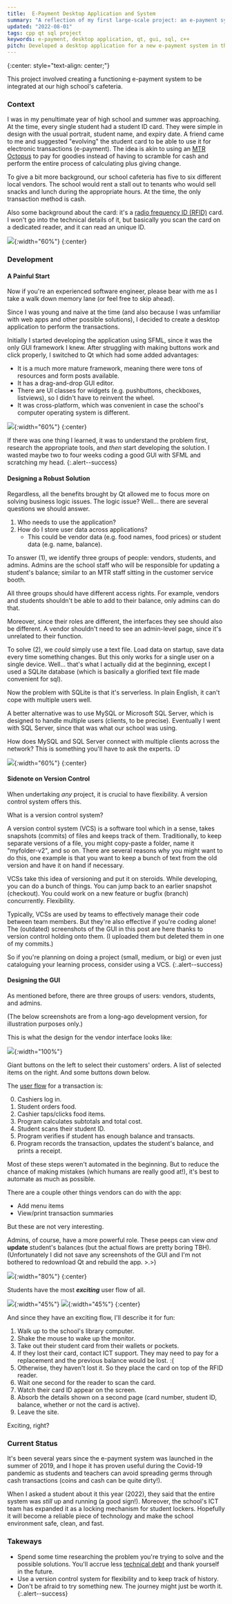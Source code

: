 ```yaml
---
title:  E-Payment Desktop Application and System
summary: "A reflection of my first large-scale project: an e-payment system plus cross-platform desktop application."
updated: "2022-08-01"
tags: cpp qt sql project
keywords: e-payment, desktop application, qt, gui, sql, c++
pitch: Developed a desktop application for a new e-payment system in the school cafeteria. Collaborated with ICT staff in UI design and connecting the application with the school’s SQL Server database.
---
```


{:center: style="text-align: center;"}

This project involved creating a functioning e-payment system to be integrated at our high school's cafeteria.

### Context

I was in my penultimate year of high school and summer was approaching. At the time, every single student had a student ID card. They were simple in design with the usual portrait, student name, and expiry date. A friend came to me and suggested "evolving" the student card to be able to use it for electronic transactions (e-payment). The idea is akin to using an [MTR Octopus][octopus] to pay for goodies instead of having to scramble for cash and perform the entire process of calculating plus giving change.

To give a bit more background, our school cafeteria has five to six different local vendors. The school would rent a stall out to tenants who would sell snacks and lunch during the appropriate hours. At the time, the only transaction method is cash.

Also some background about the card: it's a [radio frequency ID (RFID)][rfid] card. I won't go into the technical details of it, but basically you scan the card on a dedicated reader, and it can read an unique ID.

![](/assets/img/posts/studentcard/rfid.jpg){:width="60%"}
{:center}

### Development
#### A Painful Start
Now if you're an experienced software engineer, please bear with me as I take a walk down memory lane (or feel free to skip ahead).

Since I was young and naive at the time (and also because I was unfamiliar with web apps and other possible solutions), I decided to create a desktop application to perform the transactions.

Initially I started developing the application using SFML, since it was the only GUI framework I knew. After struggling with making buttons work and click properly, I switched to Qt which had some added advantages:

* It is a much more mature framework, meaning there were tons of resources and form posts available.
* It has a drag-and-drop GUI editor.
* There are UI classes for widgets (e.g. pushbuttons, checkboxes, listviews), so I didn't have to reinvent the wheel.
* It was cross-platform, which was convenient in case the school's computer operating system is different.

![](https://i.imgflip.com/6obt0h.jpg){:width="60%"}
{:center}

If there was one thing I learned, it was to understand the problem first, research the appropriate tools, and *then* start developing the solution. I wasted maybe two to four weeks coding a good GUI with SFML and scratching my head.
{:.alert--success}

#### Designing a Robust Solution
Regardless, all the benefits brought by Qt allowed me to focus more on solving business logic issues. The logic issue? Well... there are several questions we should answer.

1. Who needs to use the application?
2. How do I store user data across applications?
    * This could be vendor data (e.g. food names, food prices) or student data (e.g. name, balance).

To answer (1), we identify three groups of people: vendors, students, and admins. Admins are the school staff who will be responsible for updating a student's balance; similar to an MTR staff sitting in the customer service booth.

All three groups should have different access rights. For example, vendors and students shouldn't be able to add to their balance, only admins can do that. 

Moreover, since their roles are different, the interfaces they see should also be different. A vendor shouldn't need to see an admin-level page, since it's unrelated to their function.

To solve (2), we *could* simply use a text file. Load data on startup, save data every time something changes. But this only works for a single user on a single device. Well... that's what I actually did at the beginning, except I used a SQLite database (which is basically a glorified text file made convenient for sql).

Now the problem with SQLite is that it's serverless. In plain English, it can't cope with multiple users well.

A better alternative was to use MySQL or Microsoft SQL Server, which is designed to handle multiple users (clients, to be precise). Eventually I went with SQL Server, since that was what our school was using.

How does MySQL and SQL Server connect with multiple clients across the network? This is something you'll have to ask the experts. :D

![](https://i.imgflip.com/6obsur.jpg){:width="60%"}
{:center}

#### Sidenote on Version Control
When undertaking *any* project, it is crucial to have flexibility. A version control system offers this.

What is a version control system?

A version control system (VCS) is a software tool which in a sense, takes snapshots (commits) of files and keeps track of them. Traditionally, to keep separate versions of a file, you might copy-paste a folder, name it "myfolder-v2", and so on. There are several reasons why you might want to do this, one example is that you want to keep a bunch of text from the old version and have it on hand if necessary.

VCSs take this idea of versioning and put it on steroids. While developing, you can do a bunch of things. You can jump back to an earlier snapshot (checkout). You could work on a new feature or bugfix (branch) concurrently. Flexibility.

Typically, VCSs are used by teams to effectively manage their code between team members. But they're also effective if you're coding alone! The (outdated) screenshots of the GUI in this post are here thanks to version control holding onto them. (I uploaded them but deleted them in one of my commits.)

So if you're planning on doing a project (small, medium, or big) or even just cataloguing your learning process, consider using a VCS.
{:.alert--success}

#### Designing the GUI
As mentioned before, there are three groups of users: vendors, students, and admins.

(The below screenshots are from a long-ago development version, for illustration purposes only.)

This is what the design for the vendor interface looks like:

![](/assets/img/posts/studentcard/vendor-order.png){:width="100%"}

Giant buttons on the left to select their customers' orders. A list of selected items on the right. And some buttons down below.

The [user flow][user-flow] for a transaction is:

0. Cashiers log in.
1. Student orders food.
2. Cashier taps/clicks food items.
3. Program calculates subtotals and total cost.
4. Student scans their student ID.
5. Program verifies if student has enough balance and transacts.
6. Program records the transaction, updates the student's balance, and prints a receipt.

Most of these steps weren't automated in the beginning. But to reduce the chance of making mistakes (which humans are really good at!), it's best to automate as much as possible.

There are a couple other things vendors can do with the app:

* Add menu items
* View/print transaction summaries

But these are not very interesting.

Admins, of course, have a more powerful role. These peeps can view *and* **update** student's balances (but the actual flows are pretty boring TBH). (Unfortunately I did not save any screenshots of the GUI and I'm not bothered to redownload Qt and rebuild the app. >.>)

![](https://i.kym-cdn.com/entries/icons/original/000/032/676/Unlimited_Power_Banner.jpg){:width="80%"}
{:center}

Students have the most ***exciting*** user flow of all.

![](/assets/img/posts/studentcard/standby.png){:width="45%"}
![](/assets/img/posts/studentcard/standby-scanned.png){:width="45%"}
{:center}

And since they have an exciting flow, I'll describe it for fun:

1. Walk up to the school's library computer.
2. Shake the mouse to wake up the monitor.
3. Take out their student card from their wallets or pockets.
4. If they lost their card, contact ICT support. They may need to pay for a replacement and the previous balance would be lost. :(
5. Otherwise, they haven't lost it. So they place the card on top of the RFID reader.
6. Wait one second for the reader to scan the card.
7. Watch their card ID appear on the screen.
8. Absorb the details shown on a second page (card number, student ID, balance, whether or not the card is active).
9. Leave the site.

Exciting, right?

### Current Status
It's been several years since the e-payment system was launched in the summer of 2019, and I hope it has proven useful during the Covid-19 pandemic as students and teachers can avoid spreading germs through cash transactions (coins and cash can be quite dirty!).

When I asked a student about it this year (2022), they said that the entire system was *still* up and running (a good sign!). Moreover, the school's ICT team has expanded it as a locking mechanism for student lockers. Hopefully it will become a reliable piece of technology and make the school environment safe, clean, and fast.

### Takeways

* Spend some time researching the problem you're trying to solve and the possible solutions. You'll accrue less [technical debt][techdebt] and thank yourself in the future.
* Use a version control system for flexibility and to keep track of history.
* Don't be afraid to try something new. The journey might just be worth it.
{:.alert--success}


[octopus]: https://en.wikipedia.org/wiki/Octopus_card
[rfid]: https://en.wikipedia.org/wiki/Radio-frequency_identification
[user-flow]: https://www.optimizely.com/optimization-glossary/user-flow
[techdebt]: https://en.wikipedia.org/wiki/Technical_debt